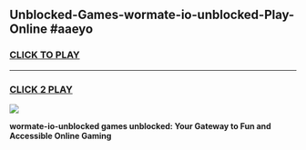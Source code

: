 
## Unblocked-Games-wormate-io-unblocked-Play-Online #aaeyo
<h3>
<a href="https://news.freeplayer.one?title=wormate-io-unblocked&ref=3">CLICK TO PLAY</a></h3>
<hr>

<h3>
<a href="https://news.freeplayer.one?title=wormate-io-unblocked&ref=3">CLICK 2 PLAY</a>
  
</h3>

<a href="https://news.freeplayer.one?title=wormate-io-unblocked&ref=3"><img src="https://clearcache.store/games.png"></a>


**wormate-io-unblocked games unblocked: Your Gateway to Fun and Accessible Online Gaming**
